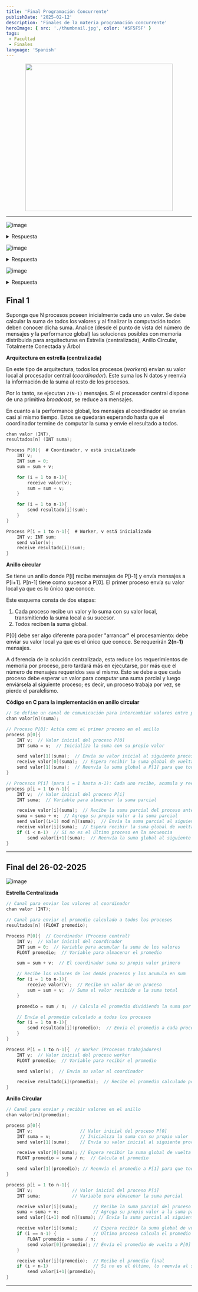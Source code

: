 ```yaml
---
title: 'Final Programación Concurrente'
publishDate: '2025-02-12'
description: 'Finales de la materia programación concurrente'
heroImage: { src: './thumbnail.jpg', color: '#5F5F5F' }
tags: 
 - Facultad
 - Finales
language: 'Spanish'
---
```


<div align="center">
<img src="https://github.com/user-attachments/assets/d9e3ea61-bb8c-42d5-8eba-c9fc561e705e" width="400px">

</div>

---


![image](https://github.com/user-attachments/assets/6650d0ae-c1b2-4adc-9dba-5d68724bdf49)

<details><summary>Respuesta</summary>

Si el algoritmo se ejecuta secuencialmente se tienen:

**Asignaciones**

- 128^3 + 128^2
- 2097152 + 16384
- 2113536

¿Por qué 128^3 y 128^2?

![image](https://github.com/user-attachments/assets/01115fc1-ec0a-4724-9c8c-e2d4f131e889)

**Sumas**

- 128^3
- 2097152

![image](https://github.com/user-attachments/assets/ae892334-82aa-4884-94d3-e8c1141fe745)


**Productos**
- 128^3
- 2097152

![image](https://github.com/user-attachments/assets/f81d5dd9-7a52-4786-88bd-0723be012499)


</details>


![image](https://github.com/user-attachments/assets/c37c9c7e-c1a1-4ffd-ae67-7d6825e6a457)

<details><summary>Respuesta</summary>

Si tenemos 8 procesos cada uno con un strip de 16 (128/8) los cálculos de tiempo quedarían para cada proceso como:

- La matriz de `C` es de tamaño `128x128`
- La estrategia paralela divide las **filas** de `C` entre **8 procesos**
- Y como hay `128` filas y `P=8`, cada proceso trabaja sobre `128/8` = `16 filas`

**Asignaciones con 8 procesos**

Anteriormente calculabamos las asignaciones de esta forma `128^3 + 128^2`, ahora vamos a hacer exactamente los mismo pero lo dividimos por la cantidad de procesos que tenemos

- Con `P=1` -> `128^3` + `128^2`
- Con `P=8` -> `(128^3)/8` + `(128^2)/8`

`(128^3)/8` + `(128^2)/8` <=> `128^2 * 16` + `128 * 16`

Podes usar la cuenta que quieras, son equivalentes, el resultado final te tendria que dar lo siguiente

- 262144 + 2048
- 264192

**Sumas**

- `(128^3)/8` <=> `128^2 * 16`
- 262144

**Productos**

- `(128^3)/8` <=> `128^2 * 16`
- 262144

</details>

![image](https://github.com/user-attachments/assets/8d2b8ec4-75e2-4888-bb95-823827ce131f)

<details><summary>Respuesta</summary>

**Problema Inicial: Distribución equitativa pero ineficiente**

Inicialmente, cada procesador **P1** a **P8** procesa la misma cantidad de filas de la matriz. Dado que la matriz es de tamaño **128×128**, se divide en **8 partes iguales**, lo que significa que cada procesador maneja **16 filas**.

> P1 a P8 tienen igual número de operaciones.
> Es como tener 8 autos y a uno le faltan dos ruedas

- **Asignaciones** -> `264192`
- **Sumas** -> `262144`
- **Producto** -> `262144`

Los tiempos de ejecución para **P1** a **P7** son:

- T(P1-P7)
- (`264192` x 1) + (`262144` x 2) + (`262144` x 3)
- `264192` + `524288` + `786432` = 1574912

Sin embargo, P8 es 4 veces más lento, por lo que su tiempo total de ejecución es

- T(P8)
- 1574912 x 4
- `6299648`

Como el tiempo de ejecución total en paralelo está determinado por el procesador más lento, el tiempo total de ejecución es:

Cálculo del speedup inicial:

T(Secuencial) = 1574912 * 8  -> 12.599.296

- Speedup
- T(secuencial)/ T(paralelo)
- 1574912 * 8 / 1574912 x 4
- 2

> 🔴 Problema:
> Aunque tenemos 8 procesadores, el speedup es solo 2, lo cual es muy bajo. Esto ocurre porque P8, al ser más lento, arruina la eficiencia del paralelismo.

---

</details>

## Final 1

Suponga que N procesos poseen inicialmente cada uno un valor. Se debe calcular
la suma de todos los valores y al finalizar la computación todos deben conocer
dicha suma.
Analice (desde el punto de vista del número de mensajes y la performance global)
las soluciones posibles con memoria distribuida para arquitecturas en Estrella
(centralizada), Anillo Circular, Totalmente Conectada y Árbol

**Arquitectura en estrella (centralizada)**

En este tipo de arquitectura, todos los procesos (*workers*) envían su valor local al procesador central (*coordinador*). Este suma los N datos y reenvía la información de la suma al resto de los procesos.  

Por lo tanto, se ejecutan `2(N-1)` mensajes. Si el procesador central dispone de una primitiva *broadcast*, se reduce a `N` mensajes.  

En cuanto a la performance global, los mensajes al coordinador se envían casi al mismo tiempo. Estos se quedarán esperando hasta que el coordinador termine de computar la suma y envíe el resultado a todos.

```c
chan valor (INT),
resultados[n] (INT suma);

Process P[0]{  # Coordinador, v está inicializado
    INT v;
    INT sum = 0;
    sum = sum + v;

    for (i = 1 to n-1){
        receive valor(v);
        sum = sum + v;
    }

    for (i = 1 to n-1){
        send resultado[i](sum);
    }
}

Process P[i = 1 to n-1]{  # Worker, v está inicializado
    INT v; INT sum;
    send valor(v);
    receive resultado[i](sum);
}
```

**Anillo circular**

Se tiene un anillo donde P[i] recibe mensajes de P[i-1] y envía mensajes a P[i+1]. P[n-1] tiene como sucesor a P[0]. El primer proceso envía su valor local ya que es lo único que conoce.

Este esquema consta de dos etapas:

1. Cada proceso recibe un valor y lo suma con su valor local, transmitiendo la suma local a su sucesor.  
2. Todos reciben la suma global.

P[0] debe ser algo diferente para poder "arrancar" el procesamiento: debe enviar su valor local ya que es el único que conoce. Se requerirán **2(n-1)** mensajes.

A diferencia de la solución centralizada, esta reduce los requerimientos de memoria por proceso, pero tardará más en ejecutarse, por más que el número de mensajes requeridos sea el mismo. Esto se debe a que cada proceso debe esperar un valor para computar una suma parcial y luego enviársela al siguiente proceso; es decir, un proceso trabaja por vez, se pierde el paralelismo.

**Código en C para la implementación en anillo circular**

```c
// Se define un canal de comunicación para intercambiar valores entre procesos
chan valor[n](suma);  

// Proceso P[0]: Actúa como el primer proceso en el anillo
process p[0]{  
    INT v;  // Valor inicial del proceso P[0]
    INT suma = v;  // Inicializa la suma con su propio valor

    send valor[1](suma);  // Envía su valor inicial al siguiente proceso P[1]
    receive valor[0](suma);  // Espera recibir la suma global de vuelta desde el último proceso
    send valor[1](suma);  // Reenvía la suma global a P[1] para que todos la conozcan
}

// Procesos P[i] (para i = 1 hasta n-1): Cada uno recibe, acumula y reenvía la suma
process p[i = 1 to n-1]{  
    INT v;  // Valor inicial del proceso P[i]
    INT suma;  // Variable para almacenar la suma parcial

    receive valor[i](suma);  // Recibe la suma parcial del proceso anterior (P[i-1])
    suma = suma + v;  // Agrega su propio valor a la suma parcial
    send valor[(i+1) mod n](suma);  // Envía la suma parcial al siguiente proceso en el anillo
    receive valor[i](suma);  // Espera recibir la suma global de vuelta en el anillo
    if (i < n-1)  // Si no es el último proceso en la secuencia
        send valor[i+1](suma);  // Reenvía la suma global al siguiente proceso
}
```

---

## Final del 26-02-2025

![image](https://github.com/user-attachments/assets/93626c52-5b27-47b0-870a-8dbe4add0a59)

**Estrella Centralizada**

```c
// Canal para enviar los valores al coordinador
chan valor (INT);

// Canal para enviar el promedio calculado a todos los procesos
resultados[n] (FLOAT promedio);

Process P[0]{  // Coordinador (Proceso central)
    INT v;  // Valor inicial del coordinador
    INT sum = 0;  // Variable para acumular la suma de los valores
    FLOAT promedio;  // Variable para almacenar el promedio

    sum = sum + v;  // El coordinador suma su propio valor primero

    // Recibe los valores de los demás procesos y los acumula en sum
    for (i = 1 to n-1){
        receive valor(v);  // Recibe un valor de un proceso
        sum = sum + v;  // Suma el valor recibido a la suma total
    }

    promedio = sum / n;  // Calcula el promedio dividiendo la suma por N

    // Envía el promedio calculado a todos los procesos
    for (i = 1 to n-1){
        send resultado[i](promedio);  // Envia el promedio a cada proceso worker
    }
}

Process P[i = 1 to n-1]{  // Worker (Procesos trabajadores)
    INT v;  // Valor inicial del proceso worker
    FLOAT promedio;  // Variable para recibir el promedio

    send valor(v);  // Envía su valor al coordinador

    receive resultado[i](promedio);  // Recibe el promedio calculado por el coordinador
}
```

**Anillo Circular**

```c
// Canal para enviar y recibir valores en el anillo
chan valor[n](promedio);

process p[0]{  
    INT v;                  // Valor inicial del proceso P[0]
    INT suma = v;           // Inicializa la suma con su propio valor
    send valor[1](suma);    // Envía su valor inicial al siguiente proceso P[1]

    receive valor[0](suma); // Espera recibir la suma global de vuelta desde el último proceso
    FLOAT promedio = suma / n;  // Calcula el promedio

    send valor[1](promedio); // Reenvía el promedio a P[1] para que todos lo conozcan
}

process p[i = 1 to n-1]{  
    INT v;               // Valor inicial del proceso P[i]
    INT suma;            // Variable para almacenar la suma parcial

    receive valor[i](suma);      // Recibe la suma parcial del proceso anterior (P[i-1])
    suma = suma + v;             // Agrega su propio valor a la suma parcial
    send valor[(i+1) mod n](suma); // Envía la suma parcial al siguiente proceso en el anillo

    receive valor[i](suma);      // Espera recibir la suma global de vuelta en el anillo
    if (i == n-1) {              // Último proceso calcula el promedio
        FLOAT promedio = suma / n;
        send valor[0](promedio); // Envía el promedio de vuelta a P[0]
    }

    receive valor[i](promedio);  // Recibe el promedio final
    if (i < n-1)                 // Si no es el último, lo reenvía al siguiente proceso
        send valor[i+1](promedio);
}
```

---
